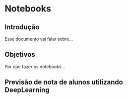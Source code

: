 # Notebooks

## Introdução

Esse documento vai falar sobre...

## Objetivos

Por que fazer os notebooks...

## Previsão de nota de alunos utilizando DeepLearning

